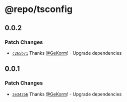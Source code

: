 # @repo/tsconfig

## 0.0.2

### Patch Changes

- [`c265b71`](https://github.com/GeKorm/better-auth-harmony/commit/c265b7100dd6577e697cb593fb58af73df1d1dbf)
  Thanks [@GeKorm](https://github.com/GeKorm)! - Upgrade dependencies

## 0.0.1

### Patch Changes

- [`2e342b6`](https://github.com/GeKorm/better-auth-harmony/commit/2e342b62020c1bf8b50dafbe29b7b8161d21d28b)
  Thanks [@GeKorm](https://github.com/GeKorm)! - Upgrade dependencies
